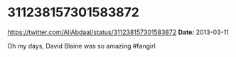 # 311238157301583872
https://twitter.com/AliAbdaal/status/311238157301583872
**Date:** 2013-03-11

Oh my days, David Blaine was so amazing #fangirl
